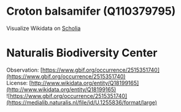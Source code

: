 
Croton balsamifer (Q110379795)
==============================
  
Visualize Wikidata on [Scholia](https://scholia.toolforge.org/taxon/Q110379795)
# Naturalis Biodiversity Center
  
Observation: [https://www.gbif.org/occurrence/2515351740](https://www.gbif.org/occurrence/2515351740)  
License: [http://www.wikidata.org/entity/Q18199165](http://www.wikidata.org/entity/Q18199165)  
![https://www.gbif.org/occurrence/2515351740](https://medialib.naturalis.nl/file/id/U.1255836/format/large)